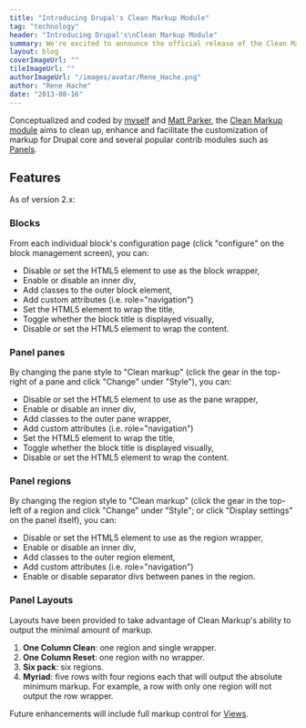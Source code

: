 ```yaml
---
title: "Introducing Drupal's Clean Markup Module"
tag: "technology"
header: "Introducing Drupal's\nClean Markup Module"
summary: We're excited to announce the official release of the Clean Markup module.
layout: blog
coverImageUrl: ""
tileImageUrl: ""
authorImageUrl: "/images/avatar/Rene_Hache.png"
author: "Rene Hache"
date: "2013-08-16"
---
```


Conceptualized and coded by [myself](https://drupal.org/user/64478) and [Matt Parker](https://drupal.org/user/536298), the [Clean Markup module](https://drupal.org/project/clean_markup) aims to clean up, enhance and facilitate the customization of markup for Drupal core and several popular contrib modules such as [Panels](https://drupal.org/project/panels "Panels project page").

## Features

As of version 2.x:

### **Blocks**

From each individual block's configuration page (click "configure" on the block management screen), you can:

*   Disable or set the HTML5 element to use as the block wrapper,
*   Enable or disable an inner div,
*   Add classes to the outer block element,
*   Add custom attributes (i.e. role="navigation")
*   Set the HTML5 element to wrap the title,
*   Toggle whether the block title is displayed visually,
*   Disable or set the HTML5 element to wrap the content.

### **Panel panes**

By changing the pane style to "Clean markup" (click the gear in the top-right of a pane and click "Change" under "Style"), you can:

*   Disable or set the HTML5 element to use as the pane wrapper,
*   Enable or disable an inner div,
*   Add classes to the outer pane wrapper,
*   Add custom attributes (i.e. role="navigation")
*   Set the HTML5 element to wrap the title,
*   Toggle whether the block title is displayed visually,
*   Disable or set the HTML5 element to wrap the content.

### **Panel regions**

By changing the region style to "Clean markup" (click the gear in the top-left of a region and click "Change" under "Style"; or click "Display settings" on the panel itself), you can:

*   Disable or set the HTML5 element to use as the region wrapper,
*   Enable or disable an inner div,
*   Add classes to the outer region element,
*   Add custom attributes (i.e. role="navigation")
*   Enable or disable separator divs between panes in the region.

### **Panel Layouts**

Layouts have been provided to take advantage of Clean Markup's ability to output the minimal amount of markup.

1.  **One Column Clean**: one region and single wrapper.
2.  **One Column Reset**: one region with no wrapper.
3.  **Six pack**: six regions.
4.  **Myriad**: five rows with four regions each that will output the absolute minimum markup. For example, a row with only one region will not output the row wrapper.

Future enhancements will include full markup control for [Views](https://drupal.org/project/views).
